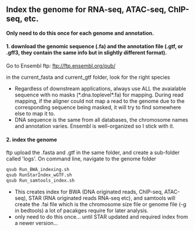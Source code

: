 ## Index the genome for RNA-seq, ATAC-seq, ChIP-seq, etc.

**Only need to do this once for each genome and annotation.**

#### 1. download the genomic sequence (.fa) and the annotation file (.gtf, or .gff3, they contain the same info but in slightly different format).
Go to Ensembl ftp:   ftp://ftp.ensembl.org/pub/

in the current_fasta and current_gtf folder, look for the right species
- Regardless of downstream applications, always use ALL the avaialable sequence with no masks (\*.dna.toplevel\*.fa) for mapping. During read mapping, if the aligner could not map a read to the genome due to the corresponding sequence being masked, it will try to find somewhere else to map it to.
- DNA sequence is the same from all databases, the chromosome names and annotation varies. Ensembl is well-organized so I stick with it.


#### 2. index the genome
ftp upload the .fasta and .gtf in the same folder, and create a sub-folder called 'logs'. On command line, navigate to the genome folder
```bash
qsub Run_BWA_indexing.sh
qsub RunStarIndex_wGTF.sh
qsub Run_samtools_index.sh
```
- This creates index for BWA (DNA originated reads, ChIP-seq, ATAC-seq), STAR (RNA originated reads RNA-seq etc), and samtools will create the .fai file which is the chromosome size file or genome file (-g in bedtools) a lot of pacakges require for later analysis.
- only need to do this once... until STAR updated and required index from a newer version...
